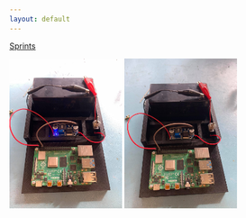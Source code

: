```yaml
---
layout: default
---
```


[Sprints](Sprints.md)

<img src="images/switch_on.jpg" alt="drawing" width="200"/> <img src="images/switch_off.jpg" alt="drawing" width="200"/>


